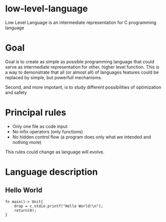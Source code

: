 # low-level-language
Low Level Language is an intermediate representation for C programming language

# Goal

Goal is to create as simple as possible programming language that could serve as intermediate representation for other, higher level function. This is a way to demonstrate that all (or almost all) of languages features could be replaced by simple, but powerfull mechanisms.

Second, and more impotant, is to study different possibilities of optimization and safety

# Principal rules

+ Only one file as code input
+ No infix operators (only functions)
+ No hidden control flow (a program does only what we intended and nothing more)

This rules could change as language will evolve.

# Language description

## Hello World

```
fn main()-> Unit{
    drop = c.stdio.printf("Hello World!\n");
    return(0);
}
```
